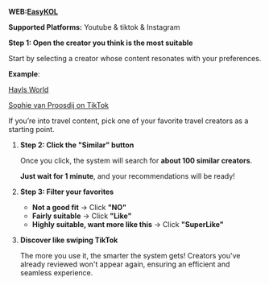 **WEB:[EasyKOL](https://easykol.com/)** 

**Supported Platforms:** 
Youtube & tiktok & Instagram

**Step 1: Open the creator you think is the most suitable**

Start by selecting a creator whose content resonates with your preferences.

**Example**:

[Hayls World](https://www.youtube.com/@HaylsWorld/videos)

[Sophie van Proosdij on TikTok](https://www.tiktok.com/@sophieppvanproosdij)

If you’re into travel content, pick one of your favorite travel creators as a starting point.

1. **Step 2: Click the "Similar" button**
    
    Once you click, the system will search for **about 100 similar creators**.
    
    **Just wait for 1 minute**, and your recommendations will be ready!
    
2. **Step 3: Filter your favorites**
    - **Not a good fit** → Click **"NO"**
    - **Fairly suitable** → Click **"Like"**
    - **Highly suitable, want more like this** → Click **"SuperLike"**
3. **Discover like swiping TikTok**
    
    The more you use it, the smarter the system gets! Creators you've already reviewed won't appear again, ensuring an efficient and seamless experience.
